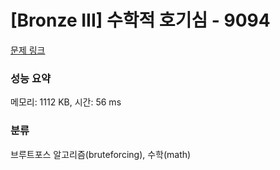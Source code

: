 # [Bronze III] 수학적 호기심 - 9094 

[문제 링크](https://www.acmicpc.net/problem/9094) 

### 성능 요약

메모리: 1112 KB, 시간: 56 ms

### 분류

브루트포스 알고리즘(bruteforcing), 수학(math)

